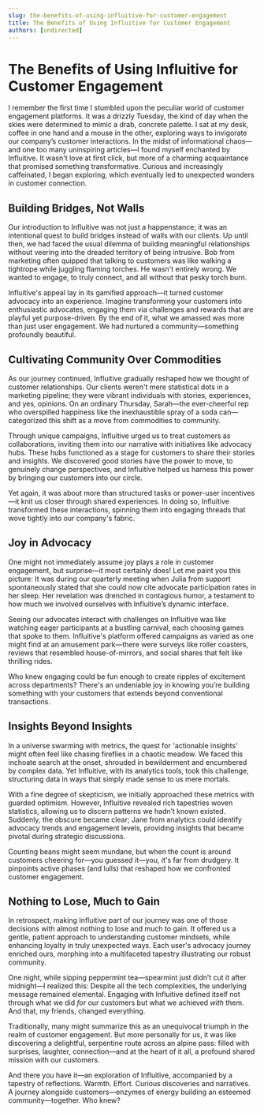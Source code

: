 ```yaml
---
slug: the-benefits-of-using-influitive-for-customer-engagement
title: The Benefits of Using Influitive for Customer Engagement
authors: [undirected]
---
```



# The Benefits of Using Influitive for Customer Engagement

I remember the first time I stumbled upon the peculiar world of customer engagement platforms. It was a drizzly Tuesday, the kind of day when the skies were determined to mimic a drab, concrete palette. I sat at my desk, coffee in one hand and a mouse in the other, exploring ways to invigorate our company’s customer interactions. In the midst of informational chaos—and one too many uninspiring articles—I found myself enchanted by Influitive. It wasn't love at first click, but more of a charming acquaintance that promised something transformative. Curious and increasingly caffeinated, I began exploring, which eventually led to unexpected wonders in customer connection.

## Building Bridges, Not Walls

Our introduction to Influitive was not just a happenstance; it was an intentional quest to build bridges instead of walls with our clients. Up until then, we had faced the usual dilemma of building meaningful relationships without veering into the dreaded territory of being intrusive. Bob from marketing often quipped that talking to customers was like walking a tightrope while juggling flaming torches. He wasn't entirely wrong. We wanted to engage, to truly connect, and all without that pesky torch burn. 

Influitive's appeal lay in its gamified approach—it turned customer advocacy into an experience. Imagine transforming your customers into enthusiastic advocates, engaging them via challenges and rewards that are playful yet purpose-driven. By the end of it, what we amassed was more than just user engagement. We had nurtured a community—something profoundly beautiful.

## Cultivating Community Over Commodities

As our journey continued, Influitive gradually reshaped how we thought of customer relationships. Our clients weren't mere statistical dots in a marketing pipeline; they were vibrant individuals with stories, experiences, and yes, opinions. On an ordinary Thursday, Sarah—the ever-cheerful rep who overspilled happiness like the inexhaustible spray of a soda can—categorized this shift as a move from commodities to community.

Through unique campaigns, Influitive urged us to treat customers as collaborations, inviting them into our narrative with initiatives like advocacy hubs. These hubs functioned as a stage for customers to share their stories and insights. We discovered good stories have the power to move, to genuinely change perspectives, and Influitive helped us harness this power by bringing our customers into our circle. 

Yet again, it was about more than structured tasks or power-user incentives—it knit us closer through shared experiences. In doing so, Influitive transformed these interactions, spinning them into engaging threads that wove tightly into our company's fabric.

## Joy in Advocacy

One might not immediately assume joy plays a role in customer engagement, but surprise—it most certainly does! Let me paint you this picture: It was during our quarterly meeting when Julia from support spontaneously stated that she could now cite advocate participation rates in her sleep. Her revelation was drenched in contagious humor, a testament to how much we involved ourselves with Influitive’s dynamic interface.

Seeing our advocates interact with challenges on Influitive was like watching eager participants at a bustling carnival, each choosing games that spoke to them. Influitive's platform offered campaigns as varied as one might find at an amusement park—there were surveys like roller coasters, reviews that resembled house-of-mirrors, and social shares that felt like thrilling rides. 

Who knew engaging could be fun enough to create ripples of excitement across departments? There's an undeniable joy in knowing you’re building something with your customers that extends beyond conventional transactions.

## Insights Beyond Insights

In a universe swarming with metrics, the quest for 'actionable insights' might often feel like chasing fireflies in a chaotic meadow. We faced this inchoate search at the onset, shrouded in bewilderment and encumbered by complex data. Yet Influitive, with its analytics tools, took this challenge, structuring data in ways that simply made sense to us mere mortals.

With a fine degree of skepticism, we initially approached these metrics with guarded optimism. However, Influitive revealed rich tapestries woven statistics, allowing us to discern patterns we hadn’t known existed. Suddenly, the obscure became clear; Jane from analytics could identify advocacy trends and engagement levels, providing insights that became pivotal during strategic discussions.

Counting beans might seem mundane, but when the count is around customers cheering for—you guessed it—you, it's far from drudgery. It pinpoints active phases (and lulls) that reshaped how we confronted customer engagement.

## Nothing to Lose, Much to Gain

In retrospect, making Influitive part of our journey was one of those decisions with almost nothing to lose and much to gain. It offered us a gentle, patient approach to understanding customer mindsets, while enhancing loyalty in truly unexpected ways. Each user's advocacy journey enriched ours, morphing into a multifaceted tapestry illustrating our robust community.

One night, while sipping peppermint tea—spearmint just didn’t cut it after midnight—I realized this: Despite all the tech complexities, the underlying message remained elemental. Engaging with Influitive defined itself not through what we did *for* our customers but what we achieved *with* them. And that, my friends, changed everything.

Traditionally, many might summarize this as an unequivocal triumph in the realm of customer engagement. But more personally for us, it was like discovering a delightful, serpentine route across an alpine pass: filled with surprises, laughter, connection—and at the heart of it all, a profound shared mission with our customers.

And there you have it—an exploration of Influitive, accompanied by a tapestry of reflections. Warmth. Effort. Curious discoveries and narratives. A journey alongside customers—enzymes of energy building an esteemed community—together. Who knew?